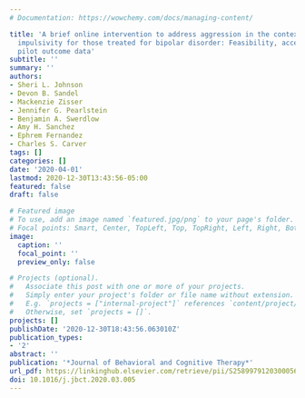 ```yaml
---
# Documentation: https://wowchemy.com/docs/managing-content/

title: 'A brief online intervention to address aggression in the context of emotion-related
  impulsivity for those treated for bipolar disorder: Feasibility, acceptability and
  pilot outcome data'
subtitle: ''
summary: ''
authors:
- Sheri L. Johnson
- Devon B. Sandel
- Mackenzie Zisser
- Jennifer G. Pearlstein
- Benjamin A. Swerdlow
- Amy H. Sanchez
- Ephrem Fernandez
- Charles S. Carver
tags: []
categories: []
date: '2020-04-01'
lastmod: 2020-12-30T13:43:56-05:00
featured: false
draft: false

# Featured image
# To use, add an image named `featured.jpg/png` to your page's folder.
# Focal points: Smart, Center, TopLeft, Top, TopRight, Left, Right, BottomLeft, Bottom, BottomRight.
image:
  caption: ''
  focal_point: ''
  preview_only: false

# Projects (optional).
#   Associate this post with one or more of your projects.
#   Simply enter your project's folder or file name without extension.
#   E.g. `projects = ["internal-project"]` references `content/project/deep-learning/index.md`.
#   Otherwise, set `projects = []`.
projects: []
publishDate: '2020-12-30T18:43:56.063010Z'
publication_types:
- '2'
abstract: ''
publication: '*Journal of Behavioral and Cognitive Therapy*'
url_pdf: https://linkinghub.elsevier.com/retrieve/pii/S2589979120300056
doi: 10.1016/j.jbct.2020.03.005
---
```


